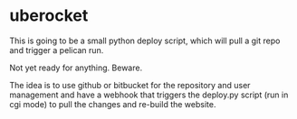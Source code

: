 uberocket
=========

This is going to be a small python deploy script, which will pull a git repo and trigger a pelican run.

Not yet ready for anything. Beware.

The idea is to use github or bitbucket for the repository and user management and have a webhook that 
triggers the deploy.py script (run in cgi mode) to pull the changes and re-build the website.
